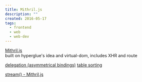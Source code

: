 ```yaml
---
title: Mithril.js
description: ""
created: 2016-05-17
tags:
  - frontend
  - web
  - web-dev
---
```


[Mithril.js](http://mithril.js.org/index.html)  
built on hyperglue's idea and virtual-dom, includes XHR and route

[delegation (asymmetrical bindings)](http://lhorie.github.io/mithril-blog/asymmetrical-data-bindings.html)
[table sorting](http://lhorie.github.io/mithril-blog/vanilla-table-sorting.html)

[stream() - Mithril.js](http://mithril.js.org/stream.html)
